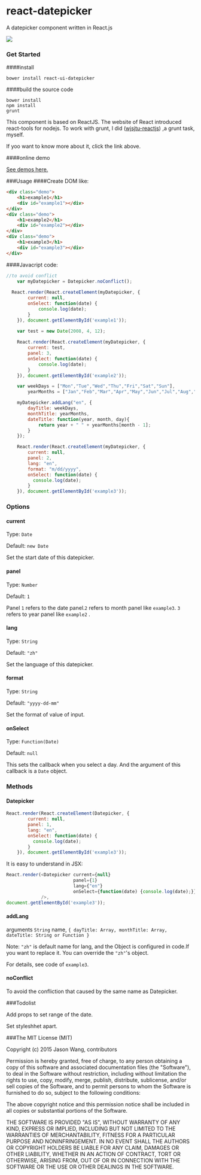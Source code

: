 # react-datepicker
A datepicker component written in React.js

![](http://wjsjtu.github.io/react-datepicker/demo.png)

### Get Started

####install
```
bower install react-ui-datepicker
```

####build the source code
```
bower install
npm install
grunt
```

This component is based on ReactJS.
The website of React introduced react-tools for nodejs.
To work with grunt, I did ([wjsjtu-reactjs](https://github.com/WJsjtu/wjsjtu-reactjs)) ,a grunt task, myself.

If yoo want to know more about it, click the link above.

####online demo

[See demos here.](http://wjsjtu.github.io/react-datepicker/)


###Usage
####Create DOM like:
```html
<div class="demo">
	<h1>example1</h1>
	<div id="example1"></div>
</div>
<div class="demo">
	<h1>example2</h1>
	<div id="example2"></div>
</div>
<div class="demo">
	<h1>example3</h1>
	<div id="example3"></div>
</div>
```
####Javacript code:

```javascript
//to avoid conflict
	var myDatepicker = Datepicker.noConflict();
  
  React.render(React.createElement(myDatepicker, {
		current: null,
		onSelect: function(date) {
			console.log(date);
		}
	}), document.getElementById('example1'));
	
	var test = new Date(2008, 4, 12);

	React.render(React.createElement(myDatepicker, {
		current: test,
		panel: 3,
		onSelect: function(date) {
			console.log(date);
		}
	}), document.getElementById('example2'));

	var weekDays = ["Mon","Tue","Wed","Thu","Fri","Sat","Sun"],
		yearMonths = ["Jan","Feb","Mar","Apr","May","Jun","Jul","Aug","Sep","Oct","Nov","Dec"];

	myDatepicker.addLang("en", {
		dayTitle: weekDays,
		monthTitle: yearMonths,
		dateTitle: function(year, month, day){
			return year + " " + yearMonths[month - 1];
		}
	});

	React.render(React.createElement(myDatepicker, {
		current: null,
		panel: 2,
		lang: "en",
		format: "m/dd/yyyy",
		onSelect: function(date) {
		  console.log(date);
		}
	}), document.getElementById('example3'));
```

### Options

#### current

Type: `Date` 

Default: `new Date`

Set the start date of this datepicker.

#### panel

Type: `Number`

Default: `1`

Panel `1` refers to the date panel.`2` refers to month panel like `example3`. `3` refers to year panel like `example2` .

#### lang

Type: `String`

Default: `"zh"`

Set the language of this datepicker.

#### format

Type: `String`

Default: `"yyyy-dd-mm"`

Set the format of value of input.

#### onSelect

Type: `Function(Date)`

Default: `null`

This sets the callback when you select a day. And the argument of this callback is a `Date` object.

### Methods

#### Datepicker

```javascript
React.render(React.createElement(Datepicker, {
		current: null,
		panel: 1,
		lang: "en",
		onSelect: function(date) {
		  console.log(date);
		}
	}), document.getElementById('example3'));
```

It is easy to understand in JSX:

```javascript
React.render(<Datepicker current={null}
                         panel={1}
                         lang={"en"} 
                         onSelect={function(date) {console.log(date);}}
             />,
document.getElementById('example3'));
```

#### addLang

arguments `String` name, `{ dayTitle: Array, monthTitle: Array, dateTitle: String or Function }`

Note: `"zh"` is default name for lang, and the Object is configured in code.If you want to replace it. You can override the `"zh"`'s object.

For details, see code of `example3`.

#### noConflict

To avoid the confliction that caused by the same name as Datepicker.

###Todolist

Add props to set range of the date.

Set styleshhet apart.


###The MIT License (MIT)

Copyright (c) 2015 Jason Wang, contributors

Permission is hereby granted, free of charge, to any person obtaining a copy
of this software and associated documentation files (the "Software"), to deal
in the Software without restriction, including without limitation the rights
to use, copy, modify, merge, publish, distribute, sublicense, and/or sell
copies of the Software, and to permit persons to whom the Software is
furnished to do so, subject to the following conditions:

The above copyright notice and this permission notice shall be included in all
copies or substantial portions of the Software.

THE SOFTWARE IS PROVIDED "AS IS", WITHOUT WARRANTY OF ANY KIND, EXPRESS OR
IMPLIED, INCLUDING BUT NOT LIMITED TO THE WARRANTIES OF MERCHANTABILITY,
FITNESS FOR A PARTICULAR PURPOSE AND NONINFRINGEMENT. IN NO EVENT SHALL THE
AUTHORS OR COPYRIGHT HOLDERS BE LIABLE FOR ANY CLAIM, DAMAGES OR OTHER
LIABILITY, WHETHER IN AN ACTION OF CONTRACT, TORT OR OTHERWISE, ARISING FROM,
OUT OF OR IN CONNECTION WITH THE SOFTWARE OR THE USE OR OTHER DEALINGS IN THE
SOFTWARE.
